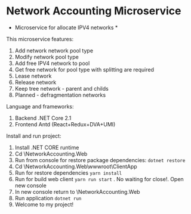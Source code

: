 # Network Accounting Microservice

* Microservice for allocate IPV4 networks *

This microservice features:
1. Add network network pool type
1. Modify network pool type
1. Add free IPV4 network to pool
1. Get free network for pool type with splitting are required
1. Lease network 
1. Release network 
1. Keep tree network - parent and childs
1. Planned - defragmentation networks 

Language and frameworks:
1. Backend .NET Core 2.1
1. Frontend Antd (React+Redux+DVA+UMI)

Install and run project:
1. Install .NET CORE runtime
1. Cd <project dir>\NetworkAccounting.Web
1. Run from console for restore package dependencies: 
    `dotnet restore`
1. Cd <project dir>\NetworkAccounting.Web\wwwroot\ClientApp
1. Run for restore dependencies `yarn install`
1. Run for build web client `yarn run start` . No waiting for close!. Open new console
1. In new console return to <project dir>\NetworkAccounting.Web
1. Run application `dotnet run`
1. Welcome to my project!